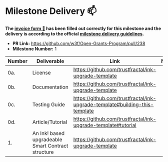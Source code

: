 # Milestone Delivery :mailbox:

**The [invoice form :pencil:](https://forms.gle/8Wx7nxtq8fKrsuEz8) has been filled out correctly for this milestone and the delivery is according to the official [milestone delivery guidelines](https://github.com/w3f/General-Grants-Program/blob/master/grants/milestone-deliverables-guidelines.md).**  

* **PR Link:** https://github.com/w3f/Open-Grants-Program/pull/238
* **Milestone Number:** 1

| Number | Deliverable | Link | Notes |
| ------------- | ------------- | ------------- |------------- |
| 0a. | License | https://github.com/trustfractal/ink-upgrade-template | |
| 0b. | Documentation | https://github.com/trustfractal/ink-upgrade-template | |
| 0c. | Testing Guide | https://github.com/trustfractal/ink-upgrade-template#building-this-template | |
| 0d. | Article/Tutorial | https://github.com/trustfractal/ink-upgrade-template#tutorial | |
| 1. | An Ink! based upgradeable Smart Contract structure | https://github.com/trustfractal/ink-upgrade-template | |
